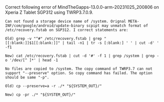 Correct following error of MindTheGapps-13.0.0-arm-20231025_200806 on Xperia Z Tablet SGP312 using TWRP3.7.0.9.

    Can not found a storage device name of /system. Orignal META-INF/com/google/android/update-binary scpipt may unmatch format of /etc/recovery.fstab on SGP312. I correct statements are:

    Old) grep -v "^#" /etc/recovery.fstab | grep "[[:blank:]]$1[[:blank:]]" | tail -n1 | tr -s [:blank:] ' ' | cut -d' ' -f1

    New) cat /etc/recovery.fstab | cut -d '#' -f 1 | grep /system | grep -o '/dev/[^ ]*' | head -1

    No files are copied to /system. The copy command of TWRP3.7 can not support "--preserve" option. So copy command has failed. The option should be same "-p".

    Old) cp --preserve=a -r ./* "${SYSTEM_OUT}/"

    New) cp -pr ./* "${SYSTEM_OUT}/"

